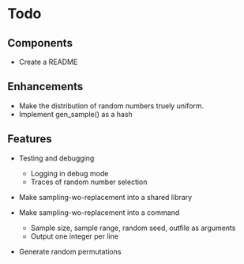 # Todo


## Components

* Create a README

## Enhancements

* Make the distribution of random numbers truely uniform.
* Implement gen_sample() as a hash

## Features

* Testing and debugging
  * Logging in debug mode
  * Traces of random number selection
* Make sampling-wo-replacement into a shared library
* Make sampling-wo-replacement into a command
  * Sample size, sample range, random seed, outfile as arguments
  * Output one integer per line

* Generate random permutations